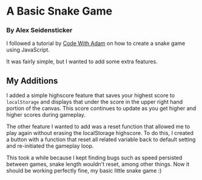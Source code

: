 # A Basic Snake Game
### By Alex Seidensticker

I followed a tutorial by [Code With Adam](https://youtu.be/7Azlj0f9vas) on how to create a snake game using JavaScript. 

It was fairly simple, but I wanted to add some extra features.

## My Additions

I added a simple highscore feature that saves your highest score to `localStorage` and displays that under the score in the upper right hand portion of the canvas. This score continues to update as you get higher and higher scores during gameplay.

The other feature I wanted to add was a reset function that allowed me to play again without erasing the localStorage highscore. To do this, I created a button with a function that reset all related variable back to default setting and re-initiated the gameplay loop. 

This took a while because I kept finding bugs such as speed persisted between games, snake length wouldn't reset, among other things. Now it should be working perfectly fine, my basic little snake game :)
